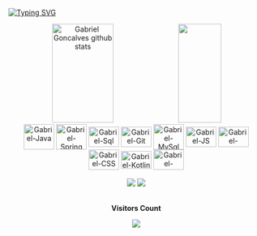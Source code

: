[![Typing SVG](https://readme-typing-svg.herokuapp.com/?color=4682B4&size=35&center=true&vCenter=true&width=1000&lines=HELLO,+MY+NAME+is+Gabriel+Goncalves;I'm+26+years+old;I+from+Rio+de+Janeiro,+RJ;I+study+Analysis+and+Systems+Development+at+Unisuam;Be+Welcome!+:%29)](https://git.io/typing-svg)

<div align="center">  
  <img width="49%" height="195px" src="https://github-readme-stats.vercel.app/api?username=gabrielszg&show_icons=true&include_all_commits=true&hide_border=true&title_color=00bfbf&icon_color=00bfbf&text_color=c9d1d9&bg_color=0d1117" alt="Gabriel Goncalves github stats" /> 
  <img width="41%" height="195px" src="https://github-readme-stats.vercel.app/api/top-langs/?username=gabrielszg&langs_count=8&layout=compact&hide_border=true&title_color=00bfbf&text_color=00bfbf&bg_color=0d1117" />
</div>

<div align="center">
   <img align="center" alt="Gabriel-Java" height="50" width="60" src="https://cdn.jsdelivr.net/gh/devicons/devicon/icons/java/java-original-wordmark.svg" />
   <img align="center" alt="Gabriel-Spring" height="50" width="60" src="https://cdn.jsdelivr.net/gh/devicons/devicon/icons/spring/spring-original-wordmark.svg" />
   <img align="center" alt="Gabriel-Sql" height="40" width="60" src="https://img.icons8.com/color/48/000000/microsoft-sql-server.png" />
   <img align="center" alt="Gabriel-Git" height="40" width="60" src="https://cdn.jsdelivr.net/gh/devicons/devicon/icons/git/git-plain.svg" />
   <img align="center" alt="Gabriel-MySql" height="50" width="60" src="https://cdn.jsdelivr.net/gh/devicons/devicon/icons/mysql/mysql-original-wordmark.svg" />
   <img align="center" alt="Gabriel-JS" height="40" width="60" src="https://cdn.jsdelivr.net/gh/devicons/devicon/icons/javascript/javascript-original.svg" />
   <img align="center" alt="Gabriel-HTML" height="40" width="60" src="https://cdn.jsdelivr.net/gh/devicons/devicon/icons/html5/html5-plain-wordmark.svg" />
   <img align="center" alt="Gabriel-CSS" height="40" width="60" src="https://cdn.jsdelivr.net/gh/devicons/devicon/icons/css3/css3-plain-wordmark.svg" />
   <img align="center" alt="Gabriel-Kotlin" height="35" width="60" src="https://cdn.jsdelivr.net/gh/devicons/devicon/icons/kotlin/kotlin-original.svg" />
   <img align="center" alt="Gabriel-Docker" height="40" width="60"src="https://cdn.jsdelivr.net/gh/devicons/devicon/icons/docker/docker-original-wordmark.svg" />

</div>

<br/>

<div align="center"> 
  <a href="mailto:gabrielsouza5@hotmail.com"><img src="https://img.shields.io/badge/Microsoft_Outlook-0078D4?style=for-the-badge&logo=microsoft-outlook&logoColor=white"></a>
  <a href="https://www.linkedin.com/in/gabrielszgoncalves" target="_blank"><img src="https://img.shields.io/badge/-LinkedIn-%230077B5?style=for-the-badge&logo=linkedin&logoColor=black"></a> 
</div>

<div align="center">
<br><p align="centre"><b>Visitors Count</b></p>  
<p align="center"><img align="center" src="https://profile-counter.glitch.me/{gabrielszg}/count.svg" /></p> 
<br></div>
